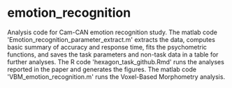 # emotion_recognition
Analysis code for Cam-CAN emotion recognition study.
The matlab code 'Emotion_recognition_parameter_extract.m' extracts the data, computes basic summary of accuracy and response time, fits the psychometric functions, and saves the task parameters and non-task data in a table for further analyses.
The R code 'hexagon_task_github.Rmd' runs the analyses reported in the paper and generates the figures.
The matlab code 'VBM_emotion_recognition.m' runs the Voxel-Based Morphometry analysis.
